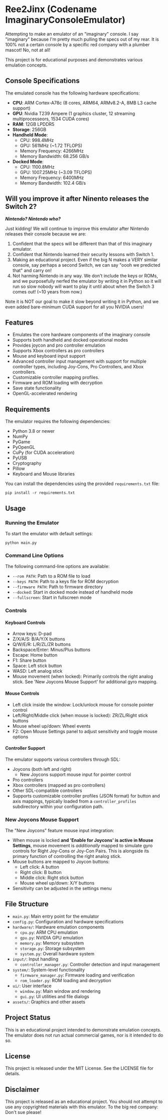 # Ree2Jinx (Codename ImaginaryConsoleEmulator)

Attempting to make an emulator of an "imaginary" console. I say "imaginary" because I'm pretty much pulling the specs out of my rear. It is 100% not a certain console by a specific red company with a plumber mascot! No, not at all!

This project is for educational purposes and demonstrates various emulation concepts.

## Console Specifications

The emulated console has the following hardware specifications:

- **CPU**: ARM Cortex-A78c (8 cores, ARM64, ARMv8.2-A, 8MB L3 cache support)
- **GPU**: Nvidia T239 Ampere (1 graphics cluster, 12 streaming multiprocesseors, 1534 CUDA cores)
- **RAM**: 12GB LPDDR5
- **Storage**: 256GB
- **Handheld Mode**: 
  - CPU: 998.4MHz
  - GPU: 561MHz (~1.72 TFLOPS)
  - Memory Frequency: 4266MHz
  - Memory Bandwidth: 68.256 GB/s
- **Docked Mode**: 
  - CPU: 1100.8MHz
  - GPU: 1007.25MHz (~3.09 TFLOPS)
  - Memory Frequency: 6400MHz
  - Memory Bandwidth: 102.4 GB/s

## Will you improve it after Ninento releases the Switch 2?

***Nintendo? Nintendo who?***

Just kidding! We will continue to improve this emulator after Nintendo releases their console because we are:

1. Confident that the specs will be different than that of this imaginary emulator.
2. Confident that Nintendo learned their security lessons with Switch 1.
3. Making an educational project. Even if the big N makes a VERY similar console, say perhaps a second Switch, we can say "oooh we predicted that" and carry on!
4. Not harming Nintendo in any way. We don't include the keys or ROMs, and we purposefully nerfed the emulator by writing it in Python so it will run so slow nobody will want to play it until about when the Switch 3 comes out! (~10 years from now.)

Note it is NOT our goal to make it slow beyond writing it in Python, and we even added bare-minimum CUDA support for all you NVIDIA users!

## Features

- Emulates the core hardware components of the imaginary console
- Supports both handheld and docked operational modes
- Provides joycon and pro controller emulation
- Supports Xbox controllers as pro controllers
- Mouse and keyboard input support
- Advanced controller input management with support for multiple controller types, including Joy-Cons, Pro Controllers, and Xbox controllers.
- Customizable controller mapping profiles.
- Firmware and ROM loading with decryption
- Save state functionality
- OpenGL-accelerated rendering

## Requirements

The emulator requires the following dependencies:

- Python 3.8 or newer
- NumPy
- PyGame
- PyOpenGL
- CuPy (for CUDA acceleration)
- PyUSB
- Cryptography
- Pillow
- Keyboard and Mouse libraries

You can install the dependencies using the provided `requirements.txt` file:

```
pip install -r requirements.txt
```

## Usage

### Running the Emulator

To start the emulator with default settings:

```
python main.py
```

### Command Line Options

The following command-line options are available:

- `--rom PATH`: Path to a ROM file to load
- `--keys PATH`: Path to a keys file for ROM decryption
- `--firmware PATH`: Path to firmware directory
- `--docked`: Start in docked mode instead of handheld mode
- `--fullscreen`: Start in fullscreen mode

### Controls

#### Keyboard Controls

- Arrow keys: D-pad
- Z/X/A/S: B/A/Y/X buttons
- Q/W/E/R: L/R/ZL/ZR buttons
- Backspace/Enter: Minus/Plus buttons
- Escape: Home button
- F1: Share button
- Space: Left stick button
- WASD: Left analog stick
- Mouse movement (when locked): Primarily controls the right analog stick. See 'New Joycons Mouse Support' for additional gyro mapping.

#### Mouse Controls

- Left click inside the window: Lock/unlock mouse for console pointer control
- Left/Right/Middle click (when mouse is locked): ZR/ZL/Right stick buttons
- Mouse wheel up/down: Wheel events
- F2: Open Mouse Settings panel to adjust sensitivity and toggle mouse options

#### Controller Support

The emulator supports various controllers through SDL:

- Joycons (both left and right)
  - New Joycons support mouse input for pointer control
- Pro controllers
- Xbox controllers (mapped as pro controllers)
- Other SDL-compatible controllers
- Supports customizable controller profiles (JSON format) for button and axis mappings, typically loaded from a `controller_profiles` subdirectory within your configuration path.

### New Joycons Mouse Support

The "New Joycons" feature mouse input integration:

- When mouse is locked **and 'Enable for Joycons' is active in Mouse Settings**, mouse movement is *additionally* mapped to simulate gyro controls for Right Joy-Cons or Joy-Con Pairs. This is alongside its primary function of controlling the right analog stick.
- Mouse buttons are mapped to Joycon buttons:
  - Left click: A button
  - Right click: B button
  - Middle click: Right stick button
  - Mouse wheel up/down: X/Y buttons
- Sensitivity can be adjusted in the settings menu

## File Structure

- `main.py`: Main entry point for the emulator
- `config.py`: Configuration and hardware specifications
- `hardware/`: Hardware emulation components
  - `cpu.py`: ARM CPU emulation
  - `gpu.py`: NVIDIA GPU emulation
  - `memory.py`: Memory subsystem
  - `storage.py`: Storage subsystem
  - `system.py`: Overall hardware system
- `input/`: Input handling
  - `controller_manager.py`: Controller detection and input management
- `system/`: System-level functionality
  - `firmware_manager.py`: Firmware loading and verification
  - `rom_loader.py`: ROM loading and decryption
- `ui/`: User interface
  - `window.py`: Main window and rendering
  - `gui.py`: UI utilities and file dialogs
- `assets/`: Graphics and other assets

## Project Status

This is an educational project intended to demonstrate emulation concepts. The emulator does not run 
actual commercial games, nor is it intended to do so.

## License

This project is released under the MIT License. See the LICENSE file for details.

## Disclaimer

This project is released as an educational project. You should not attempt to use any copyrighted materials with this emulator. To the big red company: Don't sue please! 